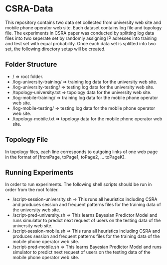 # CSRA-Data

This repository contains two data set collected from university web site and mobile phone operator web site. Each dataset contains log file and topology file. The experiments
in CSRA paper was conducted by splitting log data files into two seperate set by randomly assigning IP adresses into training and test set with equal probability. Once each data 
set is splitted into two set, the following directory setup will be created.

## Folder Structure
* / => root folder.
* /log-university-training/ => training log data for the university web site.
* /log-university-testing/ => testing log data for the university web site.
* /topology-university.txt  => topology data for the university web site. 
* /log-mobile-training/ => training log data for the mobile phone operator web site.
* /log-mobile-testing/ => testing log data for the mobile phone operator web site.
* /topology-mobile.txt => topology data for the mobile phone operator web site.

## Topology File
In topology files, each line corresponds to outgoing links of one web page in the format of [fromPage, toPage1, toPage2, ... toPageK].

## Running Experiments
In order to run experiments. The following shell scripts should be run in order from the root folder.

* /script-session-university.sh => This runs all heuristics including CSRA and produces session and frequent patterns files for the training data of the university web site.
* /script-pred-university.sh => This learns Bayesian Predictor Model and runs simulator to predict next request of users on the testing data of the university web site.
* /script-session-mobile.sh => This runs all heuristics including CSRA and produces session and frequent patterns files for the training data of the mobile phone operator web site.
* /script-pred-mobile.sh => This learns Bayesian Predictor Model and runs simulator to predict next request of users on the testing data of the mobile phone operator web site.








